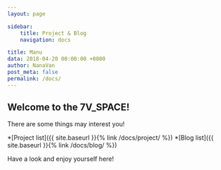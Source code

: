 ```yaml
---
layout: page

sidebar:
    title: Project & Blog
    navigation: docs

title: Manu
data: 2018-04-20 00:00:00 +0800
author: NanaVan
post_meta: false
permalink: /docs/
---
```

## Welcome to the 7V_SPACE! 

There are some things may interest you! 

*[Project list]({{ site.baseurl }}{% link /docs/project/ %})
*[Blog list]({{ site.baseurl }}{% link /docs/blog/ %})

Have a look and enjoy yourself here!
